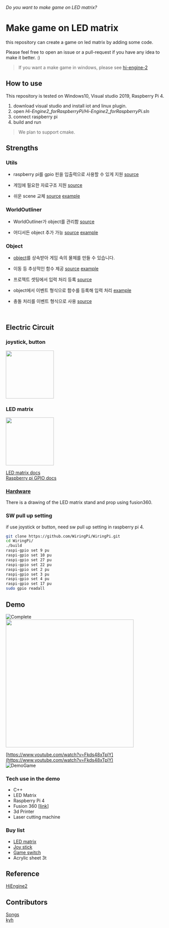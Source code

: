 *Do you want to make game on LED matrix?*
# Make game on LED matrix
this repository can create a game on led matrix by adding some code.

Please feel free to open an issue or a pull-request if you have any idea to make it better. :)

> If you want a make game in windows, please see [hi-engine-2](https://github.com/BudlePlay/Hi-Engine2)  


## How to use
This repository is tested on Windows10, Visual studio 2019, Raspberry Pi 4.  

1. download visual studio and install iot and linux plugin.  
2. open *Hi-Engine2_forRaspberryPi/Hi-Engine2_forRaspberryPi.sln*
3. connect raspberry pi 
4. build and run

> We plan to support cmake.


## Strengths

### Utils
- raspberry pi를 gpio 핀을 입출력으로 사용할 수 있게 지원 [source](https://github.com/BudlePlay/make-game-on-led-matrix/blob/main/Hi-Engine2_forRaspberryPi/Hi-Engine2_forRaspberryPi/Engine/include/IORaspberryPi.h)

- 게임에 필요한 자료구조 지원 [source](https://github.com/BudlePlay/make-game-on-led-matrix/blob/main/Hi-Engine2_forRaspberryPi/Hi-Engine2_forRaspberryPi/Engine/include/Unit.h)

- 쉬운 scene 교체 [source](https://github.com/BudlePlay/make-game-on-led-matrix/blob/f0ab3596857c70902f1384795b2b583f1b65ddad/Hi-Engine2_forRaspberryPi/Hi-Engine2_forRaspberryPi/Engine/include/SceneManager.h#L34) [example](https://github.com/BudlePlay/make-game-on-led-matrix/blob/f0ab3596857c70902f1384795b2b583f1b65ddad/Hi-Engine2_forRaspberryPi/Hi-Engine2_forRaspberryPi/User/src/Player.cpp#L67)



### WorldOutliner

- WorldOutliner가 object를 관리함 [source](https://github.com/BudlePlay/make-game-on-led-matrix/blob/main/Hi-Engine2_forRaspberryPi/Hi-Engine2_forRaspberryPi/Engine/include/WorldOutliner.h)

- 어디서든 object 추가 가능 [source](https://github.com/BudlePlay/make-game-on-led-matrix/blob/f0ab3596857c70902f1384795b2b583f1b65ddad/Hi-Engine2_forRaspberryPi/Hi-Engine2_forRaspberryPi/Engine/include/WorldOutliner.h#L16) [example](https://github.com/BudlePlay/make-game-on-led-matrix/blob/f0ab3596857c70902f1384795b2b583f1b65ddad/Hi-Engine2_forRaspberryPi/Hi-Engine2_forRaspberryPi/User/src/Player.cpp#L54)



### Object
- [object](https://github.com/BudlePlay/make-game-on-led-matrix/blob/main/Hi-Engine2_forRaspberryPi/Hi-Engine2_forRaspberryPi/Engine/include/Object.h)를 상속받아 게임 속의 물체를 만들 수 있습니다.

- 이동 등 추상적인 함수 제공 [source](https://github.com/BudlePlay/make-game-on-led-matrix/blob/f0ab3596857c70902f1384795b2b583f1b65ddad/Hi-Engine2_forRaspberryPi/Hi-Engine2_forRaspberryPi/Engine/include/Object.h#L48) [example](https://github.com/BudlePlay/make-game-on-led-matrix/blob/f0ab3596857c70902f1384795b2b583f1b65ddad/Hi-Engine2_forRaspberryPi/Hi-Engine2_forRaspberryPi/User/src/Bullet.cpp#L21)

- 프로젝트 셋팅에서 입력 처리 등록 [source](https://github.com/BudlePlay/make-game-on-led-matrix/blob/main/Hi-Engine2_forRaspberryPi/Hi-Engine2_forRaspberryPi/ProjectSetting.h)

- object에서 이벤트 형식으로 함수를 등록해 입력 처리 [example](https://github.com/BudlePlay/make-game-on-led-matrix/blob/f0ab3596857c70902f1384795b2b583f1b65ddad/Hi-Engine2_forRaspberryPi/Hi-Engine2_forRaspberryPi/User/src/Player.cpp#L25)

- 충돌 처리를 이벤트 형식으로 사용 [source](https://github.com/BudlePlay/make-game-on-led-matrix/blob/f0ab3596857c70902f1384795b2b583f1b65ddad/Hi-Engine2_forRaspberryPi/Hi-Engine2_forRaspberryPi/Engine/include/Object.h#L57)


<br>

## Electric Circuit
### joystick, button
<img src="imgs/gpio-input.png" height="150">  

### LED matrix 
<img src="imgs/gpio-matrix.png" height="150">   

[LED matrix docs](https://learn.adafruit.com/32x16-32x32-rgb-led-matrix)  
[Raspberry pi GPIO docs](https://www.raspberrypi.org/documentation/usage/gpio/)  


### [Hardware](hardware/)
There is a drawing of the LED matrix stand and prop using fusion360.  

### SW pull up setting
if use joystick or button, need sw pull up setting in raspberry pi 4.  
```sh
git clone https://github.com/WiringPi/WiringPi.git
cd WiringPi/
./build
raspi-gpio set 9 pu
raspi-gpio set 10 pu
raspi-gpio set 27 pu
raspi-gpio set 22 pu
raspi-gpio set 2 pu
raspi-gpio set 3 pu
raspi-gpio set 4 pu
raspi-gpio set 17 pu 
sudo gpio readall
```

## Demo
![Complete](imgs/Complete.gif)  
<img src="imgs/Complete.jpg" height="400">  

[https://www.youtube.com/watch?v=Fkds48xTplY](https://www.youtube.com/watch?v=Fkds48xTplY)  
![DemoGame](imgs/DemoGame.gif)  


### Tech use in the demo
- C++
- LED Matrix 
- Raspberry Pi 4
- Fusion 360 [[link](hardware/)]
- 3d Printer
- Laser cutting machine

### Buy list
- [LED matrix](https://www.devicemart.co.kr/goods/view?no=1360878)  
- [Joy stick](https://www.devicemart.co.kr/goods/view?no=13152308)
- [Game switch](https://www.devicemart.co.kr/goods/view?no=1376727)
- Acrylic sheet 3t
  
## Reference
[HiEngine2](https://github.com/BudlePlay/Hi-Engine2)

## Contributors
[Songs](https://github.com/SHSongs)  
[kyh](https://github.com/1q2f3d)
